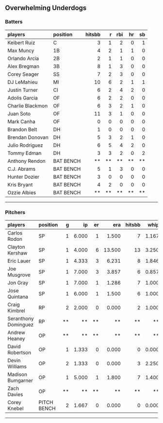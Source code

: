 ## Overwhelming Underdogs

### Batters

 
|players          |position  | hitsbb|  r| rbi| hr| sb| 
|:----------------|:---------|------:|--:|---:|--:|--:| 
|Keibert Ruiz     |C         |      3|  1|   2|  0|  1| 
|Max Muncy        |1B        |      4|  2|   1|  1|  0| 
|Orlando Arcia    |2B        |      2|  1|   1|  0|  0| 
|Alex Bregman     |3B        |      8|  1|   3|  0|  0| 
|Corey Seager     |SS        |      7|  2|   3|  0|  0| 
|DJ LeMahieu      |MI        |     10|  6|   2|  1|  1| 
|Justin Turner    |CI        |      6|  2|   4|  2|  0| 
|Adolis Garcia    |OF        |      6|  2|   2|  0|  0| 
|Charlie Blackmon |OF        |      6|  3|   2|  1|  0| 
|Juan Soto        |OF        |     11|  3|   1|  0|  0| 
|Mark Canha       |OF        |      0|  0|   0|  0|  0| 
|Brandon Belt     |DH        |      1|  0|   0|  0|  0| 
|Brendan Donovan  |DH        |      5|  3|   2|  1|  0| 
|Julio Rodriguez  |DH        |      6|  5|   4|  2|  0| 
|Tommy Edman      |DH        |      3|  3|   2|  0|  2| 
|Anthony Rendon   |BAT BENCH |     **| **|  **| **| **| 
|C.J. Abrams      |BAT BENCH |      5|  1|   3|  0|  0| 
|Hunter Dozier    |BAT BENCH |      3|  0|   0|  0|  0| 
|Kris Bryant      |BAT BENCH |      4|  2|   0|  0|  0| 
|Ozzie Albies     |BAT BENCH |     **| **|  **| **| **| 

* * *

### Pitchers

 
|players              |position    |  g|    ip| er|    era| hitsbb|  whip| so|  w| sv| 
|:--------------------|:-----------|--:|-----:|--:|------:|------:|-----:|--:|--:|--:| 
|Carlos Rodon         |SP          |  1| 6.000|  1|  1.500|      7| 1.167|  4|  1|  0| 
|Clayton Kershaw      |SP          |  1| 4.000|  6| 13.500|     13| 3.250|  4|  0|  0| 
|Eric Lauer           |SP          |  1| 4.333|  3|  6.231|      8| 1.846|  3|  0|  0| 
|Joe Musgrove         |SP          |  1| 7.000|  3|  3.857|      6| 0.857| 10|  0|  0| 
|Jon Gray             |SP          |  1| 7.000|  1|  1.286|      7| 1.000|  8|  1|  0| 
|Jose Quintana        |SP          |  1| 6.000|  1|  1.500|      6| 1.000|  6|  0|  0| 
|Craig Kimbrel        |RP          |  2| 2.000|  0|  0.000|      2| 1.000|  4|  1|  1| 
|Seranthony Dominguez |RP          | **|    **| **|     **|     **|    **| **| **| **| 
|Andrew Heaney        |OP          | **|    **| **|     **|     **|    **| **| **| **| 
|David Robertson      |OP          |  1| 1.333|  0|  0.000|      0| 0.000|  2|  1|  0| 
|Devin Williams       |OP          |  2| 1.333|  0|  0.000|      3| 2.250|  3|  0|  0| 
|Madison Bumgarner    |OP          |  1| 5.000|  1|  1.800|      7| 1.400|  4|  0|  0| 
|Zach Davies          |OP          | **|    **| **|     **|     **|    **| **| **| **| 
|Corey Knebel         |PITCH BENCH |  2| 1.667|  0|  0.000|      0| 0.000|  2|  0|  0| 


* * *


